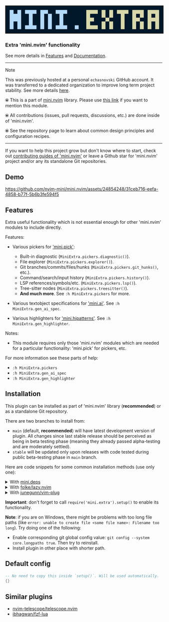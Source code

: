 <p align="center"> <img src="https://github.com/nvim-mini/assets/blob/main/logo-2/logo-extra_readme.png?raw=true" alt="mini.extra" style="max-width:100%;border:solid 2px"/> </p>

### Extra 'mini.nvim' functionality

See more details in [Features](#features) and [Documentation](../doc/mini-extra.txt).

---

> [!NOTE]
> This was previously hosted at a personal `echasnovski` GitHub account. It was transferred to a dedicated organization to improve long term project stability. See more details [here](https://github.com/nvim-mini/mini.nvim/discussions/1970).

⦿ This is a part of [mini.nvim](https://github.com/nvim-mini/mini.nvim) library. Please use [this link](https://github.com/nvim-mini/mini.nvim/blob/main/readmes/mini-extra.md) if you want to mention this module.

⦿ All contributions (issues, pull requests, discussions, etc.) are done inside of 'mini.nvim'.

⦿ See the repository page to learn about common design principles and configuration recipes.

---

If you want to help this project grow but don't know where to start, check out [contributing guides of 'mini.nvim'](https://github.com/nvim-mini/mini.nvim/blob/main/CONTRIBUTING.md) or leave a Github star for 'mini.nvim' project and/or any its standalone Git repositories.

## Demo

<!-- Demo source: https://github.com/nvim-mini/assets/blob/main/demo/demo-extra.mp4 -->
https://github.com/nvim-mini/mini.nvim/assets/24854248/31ceb716-eefa-4858-b77f-5b6b3fe594f5

## Features

Extra useful functionality which is not essential enough for other 'mini.nvim' modules to include directly.

Features:

- Various pickers for ['mini.pick'](https://github.com/nvim-mini/mini.nvim/blob/main/readmes/mini-pick.md):
    - Built-in diagnostic (`MiniExtra.pickers.diagnostic()`).
    - File explorer (`MiniExtra.pickers.explorer()`).
    - Git branches/commits/files/hunks (`MiniExtra.pickers.git_hunks()`, etc.).
    - Command/search/input history (`MiniExtra.pickers.history()`).
    - LSP references/symbols/etc. (`MiniExtra.pickers.lsp()`).
    - Tree-sitter nodes (`MiniExtra.pickers.treesitter()`).
    - **And much more**.
  See `:h MiniExtra.pickers` for more.

- Various textobject specifications for ['mini.ai'](https://github.com/nvim-mini/mini.nvim/blob/main/readmes/mini-ai.md). See `:h MiniExtra.gen_ai_spec`.

- Various highlighters for ['mini.hipatterns'](https://github.com/nvim-mini/mini.nvim/blob/main/readmes/mini-hipatterns.md). See `:h MiniExtra.gen_highlighter`.

Notes:

- This module requires only those 'mini.nvim' modules which are needed for a particular functionality: 'mini.pick' for pickers, etc.

For more information see these parts of help:

- `:h MiniExtra.pickers`
- `:h MiniExtra.gen_ai_spec`
- `:h MiniExtra.gen_highlighter`

## Installation

This plugin can be installed as part of 'mini.nvim' library (**recommended**) or as a standalone Git repository.

There are two branches to install from:

- `main` (default, **recommended**) will have latest development version of plugin. All changes since last stable release should be perceived as being in beta testing phase (meaning they already passed alpha-testing and are moderately settled).
- `stable` will be updated only upon releases with code tested during public beta-testing phase in `main` branch.

Here are code snippets for some common installation methods (use only one):

<details>
<summary>With <a href="https://github.com/nvim-mini/mini.nvim/blob/main/readmes/mini-deps.md">mini.deps</a></summary>

- 'mini.nvim' library:

    | Branch | Code snippet                                  |
    |--------|-----------------------------------------------|
    | Main   | *Follow recommended ‘mini.deps’ installation* |
    | Stable | *Follow recommended ‘mini.deps’ installation* |

- Standalone plugin:

    | Branch | Code snippet                                                    |
    |--------|-----------------------------------------------------------------|
    | Main   | `add(‘nvim-mini/mini.extra’)`                                   |
    | Stable | `add({ source = ‘nvim-mini/mini.extra’, checkout = ‘stable’ })` |

</details>

<details>
<summary>With <a href="https://github.com/folke/lazy.nvim">folke/lazy.nvim</a></summary>

- 'mini.nvim' library:

    | Branch | Code snippet                                  |
    |--------|-----------------------------------------------|
    | Main   | `{ 'nvim-mini/mini.nvim', version = false },` |
    | Stable | `{ 'nvim-mini/mini.nvim', version = '*' },`   |

- Standalone plugin:

    | Branch | Code snippet                                   |
    |--------|------------------------------------------------|
    | Main   | `{ 'nvim-mini/mini.extra', version = false },` |
    | Stable | `{ 'nvim-mini/mini.extra', version = '*' },`   |

</details>

<details>
<summary>With <a href="https://github.com/junegunn/vim-plug">junegunn/vim-plug</a></summary>

- 'mini.nvim' library:

    | Branch | Code snippet                                         |
    |--------|------------------------------------------------------|
    | Main   | `Plug 'nvim-mini/mini.nvim'`                         |
    | Stable | `Plug 'nvim-mini/mini.nvim', { 'branch': 'stable' }` |

- Standalone plugin:

    | Branch | Code snippet                                          |
    |--------|-------------------------------------------------------|
    | Main   | `Plug 'nvim-mini/mini.extra'`                         |
    | Stable | `Plug 'nvim-mini/mini.extra', { 'branch': 'stable' }` |

</details>

**Important**: don't forget to call `require('mini.extra').setup()` to enable its functionality.

**Note**: if you are on Windows, there might be problems with too long file paths (like `error: unable to create file <some file name>: Filename too long`). Try doing one of the following:

- Enable corresponding git global config value: `git config --system core.longpaths true`. Then try to reinstall.
- Install plugin in other place with shorter path.

## Default config

```lua
-- No need to copy this inside `setup()`. Will be used automatically.
{}
```

## Similar plugins

- [nvim-telescope/telescope.nvim](https://github.com/nvim-telescope/telescope.nvim)
- [ibhagwan/fzf-lua](https://github.com/ibhagwan/fzf-lua)
